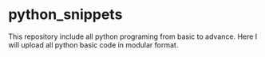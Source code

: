 # python_snippets
This repository include all python programing from basic to advance. 
Here I will upload all python basic code in modular format.
